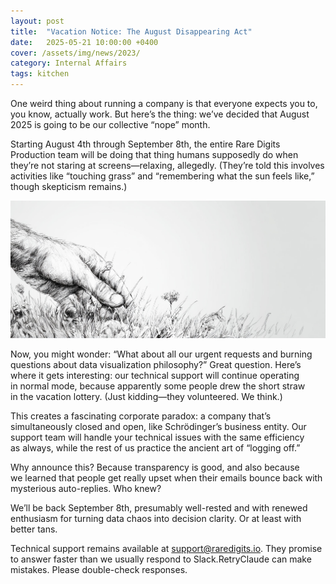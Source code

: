 ```yaml
---
layout: post
title:  "Vacation Notice: The August Disappearing Act"
date:   2025-05-21 10:00:00 +0400
cover: /assets/img/news/2023/
category: Internal Affairs
tags: kitchen
---
```


One weird thing about running a company is that everyone expects you to, you know, actually work. But here’s the thing: we’ve decided that August 2025 is going to be our collective “nope” month.

Starting August 4th through September 8th, the entire Rare Digits Production team will be doing that thing humans supposedly do when they’re not staring at screens—relaxing, allegedly. (They’re told this involves activities like “touching grass” and “remembering what the sun feels like,” though skepticism remains.)

<div class="full-width">
  <img src="/assets/img/newsroom/2025/touching-grass.jpg" />
</div>

Now, you might wonder: “What about all our urgent requests and burning questions about data visualization philosophy?” Great question. Here’s where it gets interesting: our technical support will continue operating in normal mode, because apparently some people drew the short straw in the vacation lottery. (Just kidding—they volunteered. We think.)

This creates a fascinating corporate paradox: a company that’s simultaneously closed and open, like Schrödinger’s business entity. Our support team will handle your technical issues with the same efficiency as always, while the rest of us practice the ancient art of “logging off.”

Why announce this? Because transparency is good, and also because we learned that people get really upset when their emails bounce back with mysterious auto-replies. Who knew?

We’ll be back September 8th, presumably well-rested and with renewed enthusiasm for turning data chaos into decision clarity. Or at least with better tans.

Technical support remains available at [support@raredigits.io](support@raredigits.io). They promise to answer faster than we usually respond to Slack.RetryClaude can make mistakes. Please double-check responses.
